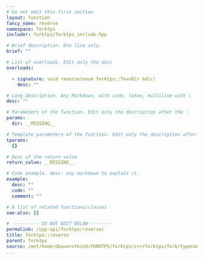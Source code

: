 ```yaml
---
# Do not edit this first section
layout: function
fancy_name: reverse
namespace: forktps
includer: forktps/forktps_include.hpp

# Brief description. One line only.
brief: ""

# List of overloads. Edit only the desc
overloads:

  - signature: void reverse(enum forktps::TevoDir &dir)
    desc: ""

# Long description. Any Markdown, with code, latex, multiline with |
desc: ""

# Parameters of the function. Edit only the description after the :
params:
  dir: __MISSING__

# Template parameters of the function. Edit only the description after the :
tparams:
  {}

# Desc of the return value
return_value: __MISSING__

# Code example. desc: any markdown to explain it.
example:
  desc: ""
  code: ""
  comment: ""

# A list of related functions/classes
see-also: []

# ---------- DO NOT EDIT BELOW --------
permalink: /cpp-api/forktps/reverse/
title: forktps::reverse
parent: forktps
source: /mnt/home/dbauernfeind/FORKTPS/forktps/c++/forktps/fork/typenames.hpp
...
```


